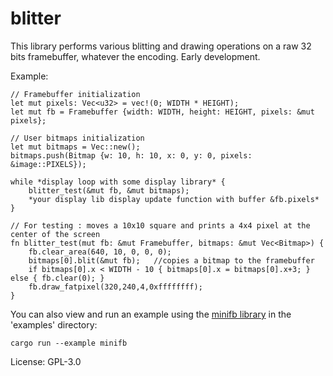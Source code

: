 # blitter

This library performs various blitting and drawing operations on a raw 32 bits framebuffer, whatever the encoding.
Early development.

Example:
```
// Framebuffer initialization
let mut pixels: Vec<u32> = vec!(0; WIDTH * HEIGHT);
let mut fb = Framebuffer {width: WIDTH, height: HEIGHT, pixels: &mut pixels};

// User bitmaps initialization
let mut bitmaps = Vec::new();
bitmaps.push(Bitmap {w: 10, h: 10, x: 0, y: 0, pixels: &image::PIXELS});

while *display loop with some display library* {
    blitter_test(&mut fb, &mut bitmaps);
    *your display lib display update function with buffer &fb.pixels*
}

// For testing : moves a 10x10 square and prints a 4x4 pixel at the center of the screen
fn blitter_test(mut fb: &mut Framebuffer, bitmaps: &mut Vec<Bitmap>) {
    fb.clear_area(640, 10, 0, 0, 0);
    bitmaps[0].blit(&mut fb);   //copies a bitmap to the framebuffer
    if bitmaps[0].x < WIDTH - 10 { bitmaps[0].x = bitmaps[0].x+3; } else { fb.clear(0); }
    fb.draw_fatpixel(320,240,4,0xffffffff);
}
```

You can also view and run an example using the [minifb library](https://crates.io/crates/minifb) in the 'examples' directory:
```
cargo run --example minifb
```

License: GPL-3.0
